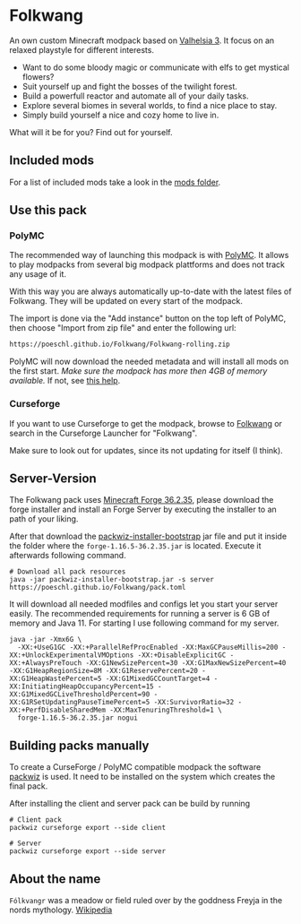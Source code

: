 # Folkwang

An own custom Minecraft modpack based on [Valhelsia 3](https://github.com/ValhelsiaTeam/Valhelsia-3).
It focus on an relaxed playstyle for different interests.

* Want to do some bloody magic or communicate with elfs to get mystical flowers?
* Suit yourself up and fight the bosses of the twilight forest.
* Build a powerfull reactor and automate all of your daily tasks.
* Explore several biomes in several worlds, to find a nice place to stay.
* Simply build yourself a nice and cozy home to live in.

What will it be for you? Find out for yourself.

## Included mods

For a list of included mods take a look in the [mods folder](https://github.com/Poeschl/Folkwang/tree/main/mods).

## Use this pack

### PolyMC

The recommended way of launching this modpack is with [PolyMC](https://polymc.org/).
It allows to play modpacks from several big modpack plattforms and does not track any usage of it.

With this way you are always automatically up-to-date with the latest files of Folkwang.
They will be updated on every start of the modpack.

The import is done via the "Add instance" button on the top left of PolyMC, then choose "Import from zip file" and enter
the following url:

```txt
https://poeschl.github.io/Folkwang/Folkwang-rolling.zip
```

PolyMC will now download the needed metadata and will install all mods on the first start.
*Make sure the modpack has more then 4GB of memory available.* If not, see 
[this help](https://github.com/MultiMC/Launcher/wiki/Increasing-Java's-memory-allocation).

### Curseforge

If you want to use Curseforge to get the modpack, browse to [Folkwang](https://www.curseforge.com/minecraft/modpacks/folkwang)
or search in the Curseforge Launcher for "Folkwang".

Make sure to look out for updates, since its not updating for itself (I think).

## Server-Version

The Folkwang pack uses [Minecraft Forge 36.2.35](https://files.minecraftforge.net/net/minecraftforge/forge/index_1.16.5.html),
please download the forge installer and install an Forge Server by executing the installer to an path of your liking.

After that download the [packwiz-installer-bootstrap](https://github.com/packwiz/packwiz-installer-bootstrap/releases)
jar file and put it inside the folder where the `forge-1.16.5-36.2.35.jar` is located. Execute it afterwards following command.

```shell
# Download all pack resources
java -jar packwiz-installer-bootstrap.jar -s server https://poeschl.github.io/Folkwang/pack.toml
```

It will download all needed modfiles and configs let you start your server easily.
The recommended requirements for running a server is 6 GB of memory and Java 11.
For starting I use following command for my server.

```shell
java -jar -Xmx6G \
  -XX:+UseG1GC -XX:+ParallelRefProcEnabled -XX:MaxGCPauseMillis=200 -XX:+UnlockExperimentalVMOptions -XX:+DisableExplicitGC -XX:+AlwaysPreTouch -XX:G1NewSizePercent=30 -XX:G1MaxNewSizePercent=40 -XX:G1HeapRegionSize=8M -XX:G1ReservePercent=20 -XX:G1HeapWastePercent=5 -XX:G1MixedGCCountTarget=4 -XX:InitiatingHeapOccupancyPercent=15 -XX:G1MixedGCLiveThresholdPercent=90 -XX:G1RSetUpdatingPauseTimePercent=5 -XX:SurvivorRatio=32 -XX:+PerfDisableSharedMem -XX:MaxTenuringThreshold=1 \
  forge-1.16.5-36.2.35.jar nogui

```

## Building packs manually

To create a CurseForge / PolyMC compatible modpack the software [packwiz](https://packwiz.infra.link/) is used.
It need to be installed on the system which creates the final pack.

After installing the client and server pack can be build by running

```shell
# Client pack
packwiz curseforge export --side client

# Server
packwiz curseforge export --side server
```

## About the name

`Fólkvangr` was a meadow or field ruled over by the goddness Freyja in the nords mythology.
[Wikipedia](https://en.wikipedia.org/wiki/F%C3%B3lkvangr)


